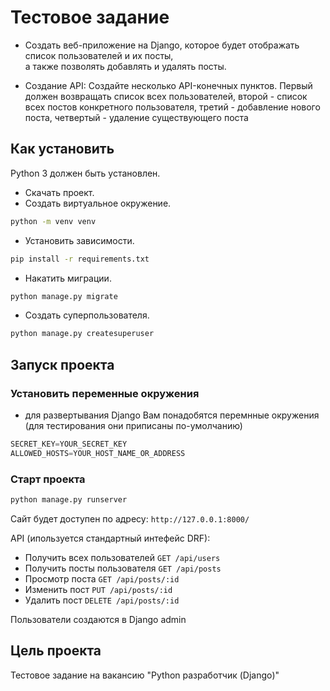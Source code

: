 # Тестовое задание

* Создать веб-приложение на Django, которое будет отображать список пользователей и их посты,  
а также позволять добавлять и удалять посты.

* Создание API: Создайте несколько API-конечных пунктов. Первый должен возвращать список всех пользователей, второй - список всех постов конкретного пользователя, третий - добавление нового поста, четвертый - удаление существующего поста

## Как установить

Python 3 должен быть установлен.

- Скачать проект.
- Создать виртуальное окружение.

```bash
python -m venv venv
```

- Установить зависимости.

```bash
pip install -r requirements.txt
```

- Накатить миграции.

```bash
python manage.py migrate
```

- Создать суперпользователя.

```bash
python manage.py createsuperuser
```

## Запуск проекта

### Установить переменные окружения

- для развертывания Django Вам понадобятся перемнные окружения (для тестирования они приписаны по-умолчанию)

```python
SECRET_KEY=YOUR_SECRET_KEY
ALLOWED_HOSTS=YOUR_HOST_NAME_OR_ADDRESS
```

### Старт проекта

```bash
python manage.py runserver
```

Сайт будет доступен по адресу: `http://127.0.0.1:8000/`

API (ипользуется стандартный интефейс DRF):

* Получить всех пользователей `GET /api/users`
* Получить посты пользователя `GET /api/posts`
* Просмотр поста `GET /api/posts/:id`
* Изменить пост `PUT /api/posts/:id`
* Удалить пост `DELETE /api/posts/:id`

Пользователи создаются в Django admin

## Цель проекта

Тестовое задание на вакансию "Python разработчик (Django)"
